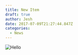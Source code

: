```yaml
---
title: New Item
draft: true
author: Jesh
date: 2017-07-09T21:27:44.847Z
categories:
  - News
---
```

![Hello](/img/uploads/yd4ocdr.jpg)






